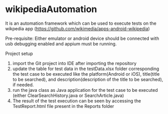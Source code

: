 # wikipediaAutomation
It is an automation framework which can be used to execute tests on the wikpedia app (https://github.com/wikimedia/apps-android-wikipedia)

Pre-requisite:
Either emulator or android device should be connected with usb debugging enabled and appium must be running.

Project setup
1) import the Git project into IDE after importing the repository
2) update the table for test data in the testData.xlsx folder corresponding the test case to be executed like the platform(Android or iOS), title(title to be searched), 
and description(description of the title to be searched), if needed.
3) run the java class as Java application for the test case to be executed (either ClearSearchHistory.java or SearchArticle.java)
4) The result of the test execution can be seen by accessing the TestReport.html file present in the Reports folder
